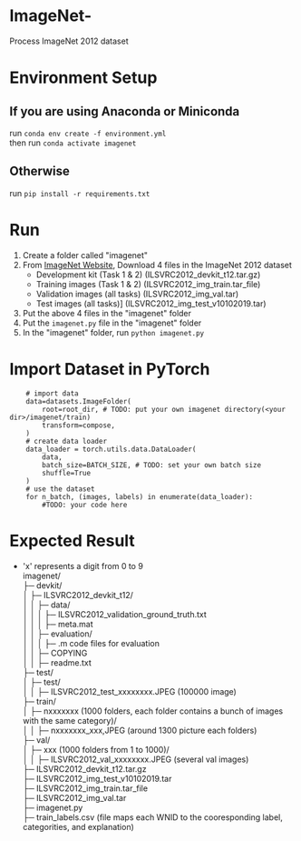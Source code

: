 # ImageNet-
Process ImageNet 2012 dataset

# Environment Setup
## If you are using Anaconda or Miniconda
run `conda env create -f environment.yml`  
then run `conda activate imagenet`
## Otherwise
run `pip install -r requirements.txt`

# Run
1. Create a folder called "imagenet"
2. From [ImageNet Website](https://image-net.org/), Download 4 files in the ImageNet 2012 dataset 
    * Development kit (Task 1 & 2) (ILSVRC2012_devkit_t12.tar.gz)
    * Training images (Task 1 & 2) (ILSVRC2012_img_train.tar_file)
    * Validation images (all tasks) (ILSVRC2012_img_val.tar)
    * Test images (all tasks)] (ILSVRC2012_img_test_v10102019.tar)
3. Put the above 4 files in the "imagenet" folder
4. Put the `imagenet.py` file in the "imagenet" folder
5. In the "imagenet" folder, run `python imagenet.py`

# Import Dataset in PyTorch
```
    # import data
    data=datasets.ImageFolder(
        root=root_dir, # TODO: put your own imagenet directory(<your dir>/imagenet/train)
        transform=compose,
    )
    # create data loader
    data_loader = torch.utils.data.DataLoader(
        data,
        batch_size=BATCH_SIZE, # TODO: set your own batch size
        shuffle=True
    )
    # use the dataset
    for n_batch, (images, labels) in enumerate(data_loader):
        #TODO: your code here
```

# Expected Result
* 'x' represents a digit from 0 to 9  
imagenet/  
├─ devkit/  
│  ├─ ILSVRC2012_devkit_t12/  
│  │  ├─ data/  
│  │  │  ├─ ILSVRC2012_validation_ground_truth.txt  
│  │  │  ├─ meta.mat  
│  │  ├─ evaluation/  
│  │  │  ├─ .m code files for evaluation  
│  │  ├─ COPYING  
│  │  ├─ readme.txt  
├─ test/  
│  ├─ test/  
│  │  ├─ ILSVRC2012_test_xxxxxxxx.JPEG (100000 image)  
├─ train/  
│  ├─ nxxxxxxx (1000 folders, each folder contains a bunch of images with the same category)/  
│  │  ├─ nxxxxxxx_xxx,JPEG (around 1300 picture each folders)  
├─ val/  
│  ├─ xxx (1000 folders from 1 to 1000)/  
│  │  ├─ ILSVRC2012_val_xxxxxxxx.JPEG (several val images)  
├─ ILSVRC2012_devkit_t12.tar.gz  
├─ ILSVRC2012_img_test_v10102019.tar  
├─ ILSVRC2012_img_train.tar_file  
├─ ILSVRC2012_img_val.tar  
├─ imagenet.py  
├─ train_labels.csv (file maps each WNID to the cooresponding label, categorities, and explanation)  

